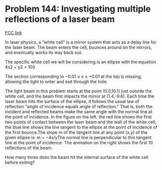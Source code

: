 # Problem 144: Investigating multiple reflections of a laser beam

[FCC link](https://www.freecodecamp.org/learn/coding-interview-prep/project-euler/problem-144-investigating-multiple-reflections-of-a-laser-beam)

In laser physics, a "white cell" is a mirror system that acts as a delay line
for the laser beam. The beam enters the cell, bounces around on the mirrors, and
eventually works its way back out.

The specific white cell we will be considering is an ellipse with the equation
4x2 + y2 = 100

The section corresponding to −0.01 ≤ x ≤ +0.01 at the top is missing, allowing
the light to enter and exit through the hole.

The light beam in this problem starts at the point (0.0,10.1) just outside the
white cell, and the beam first impacts the mirror at (1.4,-9.6). Each time the
laser beam hits the surface of the ellipse, it follows the usual law of
reflection "angle of incidence equals angle of reflection." That is, both the
incident and reflected beams make the same angle with the normal line at the
point of incidence. In the figure on the left, the red line shows the first two
points of contact between the laser beam and the wall of the white cell; the
blue line shows the line tangent to the ellipse at the point of incidence of the
first bounce.The slope m of the tangent line at any point (x,y) of the given
ellipse is: m = −4x/yThe normal line is perpendicular to this tangent line at
the point of incidence. The animation on the right shows the first 10
reflections of the beam.

How many times does the beam hit the internal surface of the white cell before
exiting?
